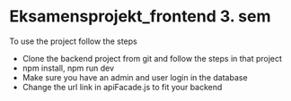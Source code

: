 # Eksamensprojekt_frontend 3. sem

To use the project follow the steps
- Clone the backend project from git and follow the steps in that project
- npm install, npm run dev
- Make sure you have an admin and user login in the database
- Change the url link in apiFacade.js to fit your backend
